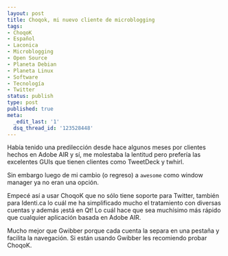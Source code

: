 ```yaml
---
layout: post
title: Choqok, mi nuevo cliente de microblogging
tags:
- ChoqoK
- Español
- Laconica
- Microblogging
- Open Source
- Planeta Debian
- Planeta Linux
- Software
- Tecnología
- Twitter
status: publish
type: post
published: true
meta:
  _edit_last: '1'
  dsq_thread_id: '123528448'
---
```

Había tenido una predilección desde hace algunos meses por clientes hechos en Adobe AIR y sí, me molestaba la lentitud pero prefería las excelentes GUIs que tienen clientes como TweetDeck y twhirl.

Sin embargo luego de mi cambio (o regreso) a <code>awesome</code> como window manager ya no eran una opción.

Empecé así a usar ChoqoK que no sólo tiene soporte para Twitter, también para Identi.ca lo cuál me ha simplificado mucho el tratamiento con diversas cuentas y además ¡está en Qt! Lo cuál hace que sea muchísimo más rápido que cualquier aplicación basada en Adobe AIR.

Mucho mejor que Gwibber porque cada cuenta la separa en una pestaña y facilita la navegación. Si están usando Gwibber les recomiendo probar ChoqoK.
